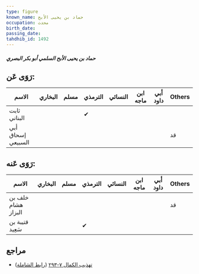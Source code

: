 ```yaml
---
type: figure
known_name: حماد بن يحيى الأبح
occupation: محدث
birth_date:
passing_date:
tahdhib_id: 1492
---
```

##### حماد بن يحيى الأبح السلمي أبو بكر البصري

## رَوَى عَن:
| الاسم             | البخاري | مسلم | الترمذي | النسائي | ابن ماجه | أبي داود | Others |
| ----------------- | ------- | ---- | ------- | ------- | -------- | -------- | ------ |
| ثابت البناني      |         |      | ✔       |         |          |          |        |
| أبي إسحاق السبيعي |         |      |         |         |          |          | قد     |
## رَوَى عَنه:
| الاسم              | البخاري | مسلم | الترمذي | النسائي | ابن ماجه | أبي داود | Others |
| ------------------ | ------- | ---- | ------- | ------- | -------- | -------- | ------ |
| خلف بن هشام البزاز |         |      |         |         |          |          | قد     |
| قتيبة بن سَعِيد    |         |      | ✔       |         |          |          |        |
## مراجع
- [تهذيب الكمال ٧-٢٩٣](obsidian://open?vault=Tahdhib-al-Kamal&file=Figures/١٤٩٢-حماد%20بن%20يحيى%20الأبح%20السلمي%20أبو%20بكر%20البصري) ([رابط الشاملة](https://shamela.ws/book/3722/3515))